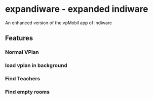 # expandiware - expanded indiware

An enhanced version of the vpMobil app of indiware

## Features

### Normal VPlan
### load vplan in background
### Find Teachers
### Find empty rooms
